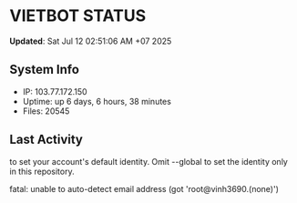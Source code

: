 # VIETBOT STATUS
**Updated**: Sat Jul 12 02:51:06 AM +07 2025

## System Info
- IP: 103.77.172.150
- Uptime: up 6 days, 6 hours, 38 minutes
- Files: 20545

## Last Activity

to set your account's default identity.
Omit --global to set the identity only in this repository.

fatal: unable to auto-detect email address (got 'root@vinh3690.(none)')
